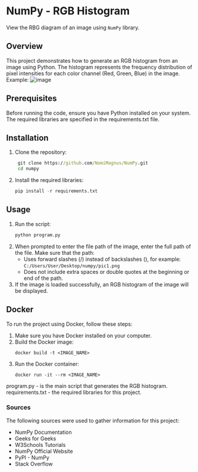 # NumPy - RGB Histogram
View the RBG diagram of an image using `NumPy` library.

## Overview
This project demonstrates how to generate an RGB histogram from an image using Python.
The histogram represents the frequency distribution of pixel intensities for each color channel (Red, Green, Blue) in the image.
Example:
![image](https://github.com/user-attachments/assets/dadadab6-be05-45b7-81a5-aaf5bfb65bc4)


## Prerequisites
Before running the code, ensure you have Python installed on your system. The required libraries are specified in the requirements.txt file.

## Installation
1. Clone the repository:
   ```cmd
    git clone https://github.com/NomiMagnus/NumPy.git
    cd numpy
   ```
2. Install the required libraries:
    ```python
    pip install -r requirements.txt
    ```

## Usage
1. Run the script:
    ```python
    python program.py
    ```
2. When prompted to enter the file path of the image, enter the full path of the file. Make sure that the path:
    - Uses forward slashes (/) instead of backslashes (\), for example:
        `C:/Users/User/Desktop/numpy/pic1.png`
    - Does not include extra spaces or double quotes at the beginning or end of the path.
3. If the image is loaded successfully, an RGB histogram of the image will be displayed.

## Docker
To run the project using Docker, follow these steps:
1. Make sure you have Docker installed on your computer.
2. Build the Docker image:
   ```docker
   docker build -t <IMAGE_NAME>
   ```
3. Run the Docker container:
   ```docker
   docker run -it --rm <IMAGE_NAME>
   ```

program.py - is the main script that generates the RGB histogram.
requirements.txt - the required libraries for this project.


### Sources
The following sources were used to gather information for this project:
- NumPy Documentation
- Geeks for Geeks
- W3Schools Tutorials
- NumPy Official Website
- PyPI - NumPy
- Stack Overflow
